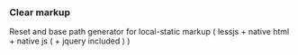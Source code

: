 ### Clear markup

Reset and base path generator for local-static markup ( lessjs + native html + native js ( + jquery included ) )